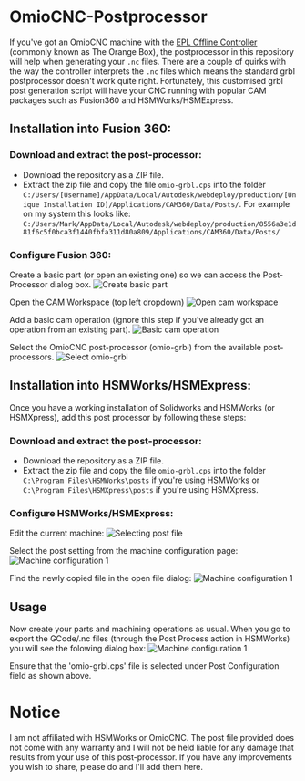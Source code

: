 # OmioCNC-Postprocessor
If you've got an OmioCNC machine with the [EPL Offline Controller](https://www.omiocnc.com/epl-4f-control-system/) (commonly known as The Orange Box), the postprocessor in this repository will help when generating your `.nc` files.
There are a couple of quirks with the way the controller interprets the `.nc` files which means the standard grbl postprocessor doesn't work quite right.
Fortunately, this customised grbl post generation script will have your CNC running with popular CAM packages such as Fusion360 and HSMWorks/HSMExpress.


## Installation into Fusion 360:

### Download and extract the post-processor:
* Download the repository as a ZIP file.
* Extract the zip file and copy the file `omio-grbl.cps` into the folder `C:/Users/[Username]/AppData/Local/Autodesk/webdeploy/production/[Unique Installation ID]/Applications/CAM360/Data/Posts/`. For example on my system this looks like:  `C:/Users/Mark/AppData/Local/Autodesk/webdeploy/production/8556a3e1d81f6c5f0bca3f1440fbfa311d80a809/Applications/CAM360/Data/Posts/`

### Configure Fusion 360:

Create a basic part (or open an existing one) so we can access the Post-Processor dialog box.
![Create basic part](https://raw.githubusercontent.com/MarkHedleyJones/OmioCNC-Postprocessor/master/images/Fusion360-BasicPart.PNG)

Open the CAM Workspace (top left dropdown)
![Open cam workspace](https://raw.githubusercontent.com/MarkHedleyJones/OmioCNC-Postprocessor/master/images/Fusion360-OpenCAMWorkspace.PNG)

Add a basic cam operation (ignore this step if you've already got an operation from an existing part).
![Basic cam operation](https://raw.githubusercontent.com/MarkHedleyJones/OmioCNC-Postprocessor/master/images/Fusion360-BasicCAMOperation.PNG)

Select the OmioCNC post-processor (omio-grbl) from the available post-processors.
![Select omio-grbl](https://raw.githubusercontent.com/MarkHedleyJones/OmioCNC-Postprocessor/master/images/Fusion360-SelectPostConfiguration.PNG)

## Installation into HSMWorks/HSMExpress:
Once you have a working installation of Solidworks and HSMWorks (or HSMXpress), add this post processor by following these steps:

### Download and extract the post-processor:
* Download the repository as a ZIP file.
* Extract the zip file and copy the file `omio-grbl.cps` into the folder `C:\Program Files\HSMWorks\posts` if you're using HSMWorks or `C:\Program Files\HSMXpress\posts` if you're using HSMXpress.

### Configure HSMWorks/HSMExpress:

Edit the current machine:
![Selecting post file](https://raw.githubusercontent.com/MarkHedleyJones/OmioCNC-Postprocessor/master/images/Edit-Machine-edited.PNG)

Select the post setting from the machine configuration page:
![Machine configuration 1](https://raw.githubusercontent.com/MarkHedleyJones/OmioCNC-Postprocessor/master/images/MachineConfig1-edited.PNG)

Find the newly copied file in the open file dialog:
![Machine configuration 1](https://raw.githubusercontent.com/MarkHedleyJones/OmioCNC-Postprocessor/master/images/MachineConfig2-edited.PNG)

## Usage
Now create your parts and machining operations as usual.
When you go to export the GCode/.nc files (through the Post Process action in HSMWorks) you will see the folowing dialog box:
![Machine configuration 1](https://raw.githubusercontent.com/MarkHedleyJones/OmioCNC-Postprocessor/master/images/PostScreen.PNG)

Ensure that the 'omio-grbl.cps' file is selected under Post Configuration field as shown above.

# Notice
I am not affiliated with HSMWorks or OmioCNC.
The post file provided does not come with any warranty and I will not be held liable for any damage that results from your use of this post-processor.
If you have any improvements you wish to share, please do and I'll add them here.
